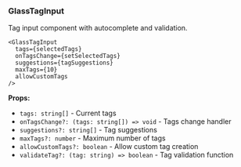 ### GlassTagInput

Tag input component with autocomplete and validation.

```tsx
<GlassTagInput
  tags={selectedTags}
  onTagsChange={setSelectedTags}
  suggestions={tagSuggestions}
  maxTags={10}
  allowCustomTags
/>
```

**Props:**
- `tags: string[]` - Current tags
- `onTagsChange?: (tags: string[]) => void` - Tags change handler
- `suggestions?: string[]` - Tag suggestions
- `maxTags?: number` - Maximum number of tags
- `allowCustomTags?: boolean` - Allow custom tag creation
- `validateTag?: (tag: string) => boolean` - Tag validation function
